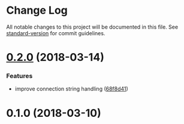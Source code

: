 # Change Log

All notable changes to this project will be documented in this file. See [standard-version](https://github.com/conventional-changelog/standard-version) for commit guidelines.

<a name="0.2.0"></a>
# [0.2.0](https://github.com/dwmkerr/mongo-monitor/compare/v0.1.0...v0.2.0) (2018-03-14)


### Features

* improve connection string handling ([68f8d41](https://github.com/dwmkerr/mongo-monitor/commit/68f8d41))



<a name="0.1.0"></a>
# 0.1.0 (2018-03-10)
